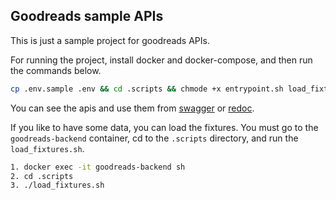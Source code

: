 ## Goodreads sample APIs

This is just a sample project for goodreads APIs.

For running the project, install docker and docker-compose, and then run the commands below.

```bash
cp .env.sample .env && cd .scripts && chmode +x entrypoint.sh load_fixtures.sh && cd .. && docker compose up --build
```

You can see the apis and use them from [swagger](http://localhost:8000/api/schema/swagger-ui/)
or [redoc](http://localhost:8000/api/schema/redoc/).

If you like to have some data, you can load the fixtures. You must go to the
`goodreads-backend` container, cd to the `.scripts` directory, and run the `load_fixtures.sh`.

```bash
1. docker exec -it goodreads-backend sh
2. cd .scripts
3. ./load_fixtures.sh
```
